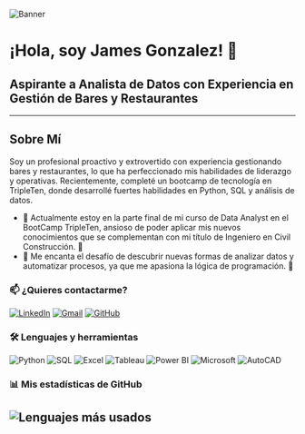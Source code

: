 ![Banner](https://drive.google.com/uc?export=view&id=18W395rOzRWftwDoW20cfm6axSUu4wwjL)
# ¡Hola, soy James Gonzalez! 👋

## Aspirante a Analista de Datos con Experiencia en Gestión de Bares y Restaurantes

---

## Sobre Mí

Soy un profesional proactivo y extrovertido con experiencia gestionando bares y restaurantes, lo que ha perfeccionado mis habilidades de liderazgo y operativas. Recientemente, completé un bootcamp de tecnología en TripleTen, donde desarrollé fuertes habilidades en Python, SQL y análisis de datos.

- 🌱 Actualmente estoy en la parte final de mi curso de Data Analyst en el BootCamp TripleTen, ansioso de poder aplicar mis nuevos conocimientos que se complementan con mi título de Ingeniero en Civil Construcción. 💪
- 💖 Me encanta el desafío de descubrir nuevas formas de analizar datos y automatizar procesos, ya que me apasiona la lógica de programación. 🤖

### 📫 ¿Quieres contactarme?

[![LinkedIn](https://img.shields.io/badge/LinkedIn-0077B5?style=for-the-badge&logo=linkedin&logoColor=white)](https://www.linkedin.com/in/jamesdagm)
[![Gmail](https://img.shields.io/badge/Gmail-D14836?style=for-the-badge&logo=gmail&logoColor=white)](mailto:jamesdavidgm@gmail.com)
[![GitHub](https://img.shields.io/badge/GitHub-181717?style=for-the-badge&logo=github&logoColor=white)](https://github.com/jamesdagm)


### 🛠️ Lenguajes y herramientas

![Python](https://img.shields.io/badge/Python-3776AB?style=for-the-badge&logo=python&logoColor=white)
![SQL](https://img.shields.io/badge/SQL-4479A1?style=for-the-badge&logo=postgresql&logoColor=white)
![Excel](https://img.shields.io/badge/Excel-217346?style=for-the-badge&logo=microsoft-excel&logoColor=white)
![Tableau](https://img.shields.io/badge/Tableau-E97627?style=for-the-badge&logo=tableau&logoColor=white)
![Power BI](https://img.shields.io/badge/Power_BI-F2C811?style=for-the-badge&logo=power-bi&logoColor=white)
![Microsoft](https://img.shields.io/badge/Microsoft-0078D4?style=for-the-badge&logo=microsoft&logoColor=white)
![AutoCAD](https://img.shields.io/badge/AutoCAD-EE3124?style=for-the-badge&logo=autodesk&logoColor=white)

### 📊 Mis estadísticas de GitHub

![Lenguajes más usados](https://github-readme-stats.vercel.app/api/top-langs/?username=jamesdagm&layout=compact&theme=gray)
---

